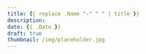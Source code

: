 ```yaml
---
title: {{ replace .Name "-" " " | title }}
description: 
date: {{ .Date }}
draft: true
thumbnail: /img/placeholder.jpg
---
```



